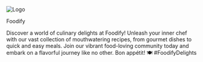 ![Logo](foodify-logo.png)

Foodify

Discover a world of culinary delights at Foodify! Unleash your inner chef with our vast collection of mouthwatering recipes, from gourmet dishes to quick and easy meals. Join our vibrant food-loving community today and embark on a flavorful journey like no other. Bon appétit! 🍽️ #FoodifyDelights

